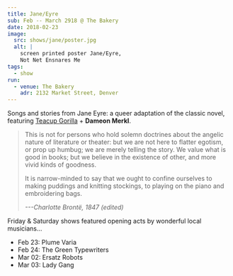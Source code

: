 ```yaml
---
title: Jane/Eyre
sub: Feb -- March 2918 @ The Bakery
date: 2018-02-23
image:
  src: shows/jane/poster.jpg
  alt: |
    screen printed poster Jane/Eyre,
    Not Net Ensnares Me
tags:
  - show
run:
  - venue: The Bakery
    adr: 2132 Market Street, Denver
---
```


Songs and stories from Jane Eyre:
a queer adaptation of the classic novel,
featuring [Teacup Gorilla](http://teacupgorilla.com/) +
**Dameon Merkl**.

> This is not for persons who hold solemn doctrines
> about the angelic nature of literature or theater:
> but we are not here to flatter egotism, or prop up humbug;
> we are merely telling the story. We value
> what is good in books; but we believe in the existence of other,
> and more vivid kinds of goodness.
>
> It is narrow-minded to say that we ought to confine ourselves
> to making puddings and knitting
> stockings, to playing on the piano and embroidering bags.
>
> _---Charlotte Brontë, 1847 (edited)_

Friday & Saturday shows featured opening acts by wonderful local musicians…

- Feb 23: Plume Varia
- Feb 24: The Green Typewriters
- Mar 02: Ersatz Robots
- Mar 03: Lady Gang

